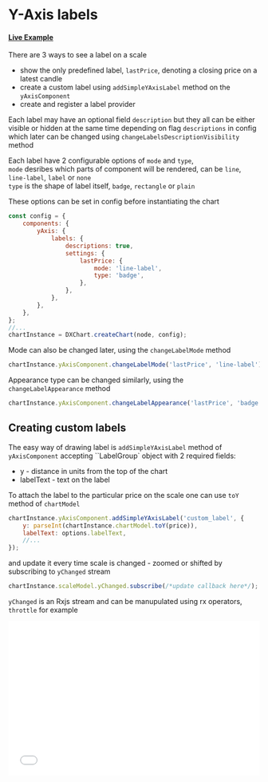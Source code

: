 # Y-Axis labels

#### <!--CSB_LINK-->[Live Example](https://codesandbox.io/s/pz3sdg)<!--/CSB_LINK-->

There are 3 ways to see a label on a scale

-   show the only predefined label, `lastPrice`, denoting a closing price on a latest candle
-   create a custom label using `addSimpleYAxisLabel` method on the `yAxisComponent`
-   create and register a label provider

Each label may have an optional field `description` but they all can be either visible or hidden at the same time depending on flag `descriptions` in config
which later can be changed using `changeLabelsDescriptionVisibility` method

Each label have 2 configurable options of `mode` and `type`,  
`mode` desribes which parts of component will be rendered, can be `line`, `line-label`, `label` or `none`  
`type` is the shape of label itself, `badge`, `rectangle` or `plain`

These options can be set in config before instantiating the chart

```js
const config = {
	components: {
		yAxis: {
			labels: {
				descriptions: true,
				settings: {
					lastPrice: {
						mode: 'line-label',
						type: 'badge',
					},
				},
			},
		},
	},
};
//...
chartInstance = DXChart.createChart(node, config);
```

Mode can also be changed later, using the `changeLabelMode` method

```js
chartInstance.yAxisComponent.changeLabelMode('lastPrice', 'line-label');
```

Appearance type can be changed similarly, using the `changeLabelAppearance` method

```js
chartInstance.yAxisComponent.changeLabelAppearance('lastPrice', 'badge');
```

## Creating custom labels

The easy way of drawing label is `addSimpleYAxisLabel` method of `yAxisComponent`
accepting ``LabelGroup` object with 2 required fields:

-   y - distance in units from the top of the chart
-   labelText - text on the label

To attach the label to the particular price on the scale one can use `toY` method of `chartModel`

```js
chartInstance.yAxisComponent.addSimpleYAxisLabel('custom_label', {
	y: parseInt(chartInstance.chartModel.toY(price)),
	labelText: options.labelText,
	//...
});
```

and update it every time scale is changed - zoomed or shifted by subscribing to `yChanged` stream

```js
chartInstance.scaleModel.yChanged.subscribe(/*update callback here*/);
```

`yChanged` is an Rxjs stream and can be manupulated using rx operators, `throttle` for example

<iframe src="./index.html" style="width:100%; border:none; height: 310px" title="DXCharts Lite Custom label"></iframe>